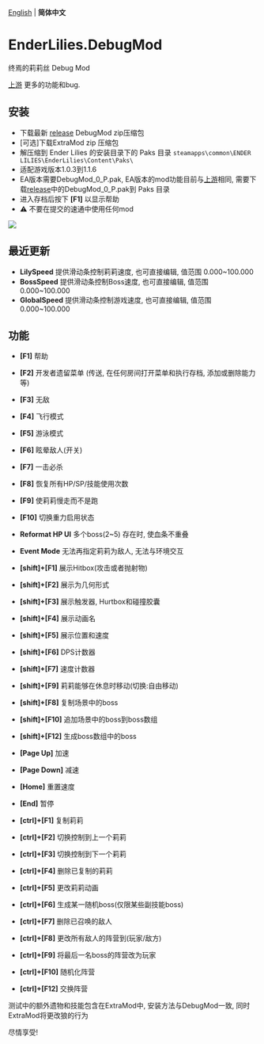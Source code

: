 [English](README.md) | **简体中文**
# EnderLilies.DebugMod
终焉的莉莉丝 Debug Mod

[上游](https://github.com/Trexounay/EnderLilies.DebugMod) 更多的功能和bug.
## 安装
 - 下载最新 [release](https://github.com/EnderLiliesFans5040/EnderLilies.DebugModExtended/releases/latest) DebugMod zip压缩包
 - [可选]下载ExtraMod zip 压缩包
 - 解压缩到 Ender Lilies 的安装目录下的 Paks 目录
 `steamapps\common\ENDER LILIES\EnderLilies\Content\Paks\`
 - 适配游戏版本1.0.3到1.1.6
 - EA版本需要DebugMod_0_P.pak, EA版本的mod功能目前与[上游](https://github.com/Trexounay/EnderLilies.DebugMod)相同, 需要下载[release](https://github.com/EnderLiliesFans5040/EnderLilies.DebugModExtended/releases/latest)中的DebugMod_0_P.pak到 Paks 目录
 - 进入存档后按下 **[F1]** 以显示帮助
 - :warning:  不要在提交的速通中使用任何mod

![](https://i.imgur.com/cVu3sxn.jpg)

## 最近更新
 - **LilySpeed** 提供滑动条控制莉莉速度, 也可直接编辑, 值范围 0.000~100.000
 - **BossSpeed** 提供滑动条控制Boss速度, 也可直接编辑, 值范围 0.000~100.000
 - **GlobalSpeed** 提供滑动条控制游戏速度, 也可直接编辑, 值范围 0.000~100.000

## 功能
 - **[F1]** 帮助
 - **[F2]** 开发者遗留菜单 (传送, 在任何房间打开菜单和执行存档, 添加或删除能力等)
 - **[F3]** 无敌
 - **[F4]** 飞行模式
 - **[F5]** 游泳模式
 - **[F6]** 眩晕敌人(开关)
 - **[F7]** 一击必杀
 - **[F8]** 恢复所有HP/SP/技能使用次数
 - **[F9]** 使莉莉慢走而不是跑
 - **[F10]** 切换重力启用状态
 - **Reformat HP UI** 多个boss(2~5) 存在时, 使血条不重叠
 - **Event Mode** 无法再指定莉莉为敌人, 无法与环境交互

 - **[shift]+[F1]** 展示Hitbox(攻击或者抛射物)
 - **[shift]+[F2]** 展示为几何形式
 - **[shift]+[F3]** 展示触发器, Hurtbox和碰撞胶囊
 - **[shift]+[F4]** 展示动画名
 - **[shift]+[F5]** 展示位置和速度
 - **[shift]+[F6]** DPS计数器
 - **[shift]+[F7]** 速度计数器
 - **[shift]+[F9]** 莉莉能够在休息时移动(切换:自由移动)
 - **[shift]+[F8]** 复制场景中的boss
 - **[shift]+[F10]** 追加场景中的boss到boss数组
 - **[shift]+[F12]** 生成boss数组中的boss
 
 - **[Page Up]** 加速
 - **[Page Down]** 减速
 - **[Home]** 重置速度
 - **[End]** 暂停

 - **[ctrl]+[F1]** 复制莉莉
 - **[ctrl]+[F2]** 切换控制到上一个莉莉
 - **[ctrl]+[F3]** 切换控制到下一个莉莉
 - **[ctrl]+[F4]** 删除已复制的莉莉
 - **[ctrl]+[F5]** 更改莉莉动画 
 - **[ctrl]+[F6]** 生成某一随机boss(仅限某些副技能boss)
 - **[ctrl]+[F7]** 删除已召唤的敌人
 - **[ctrl]+[F8]** 更改所有敌人的阵营到(玩家/敌方)
 - **[ctrl]+[F9]** 将最后一名boss的阵营改为玩家
 - **[ctrl]+[F10]** 随机化阵营
 - **[ctrl]+[F12]** 交换阵营

测试中的额外遗物和技能包含在ExtraMod中, 安装方法与DebugMod一致, 同时ExtraMod将更改狼的行为

尽情享受!
